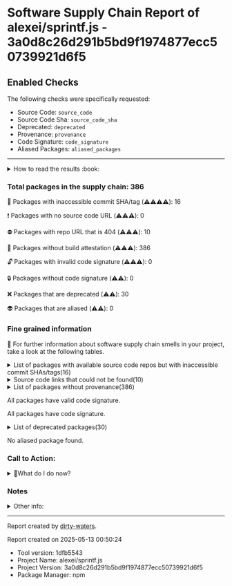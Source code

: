 
# Software Supply Chain Report of alexei/sprintf.js - 3a0d8c26d291b5bd9f1974877ecc50739921d6f5

## Enabled Checks
The following checks were specifically requested:

- Source Code: `source_code`
- Source Code Sha: `source_code_sha`
- Deprecated: `deprecated`
- Provenance: `provenance`
- Code Signature: `code_signature`
- Aliased Packages: `aliased_packages`

---


<details>
    <summary>How to read the results :book: </summary>
    
 Dirty-waters has analyzed your project dependencies and found different categories for each of them:

    
 - ⚠️⚠️⚠️⚠️ : critical severity 

    
 - ⚠️⚠️⚠️ : high severity 

    
 - ⚠️⚠️: medium severity 

    
 - ⚠️: low severity 

</details>
        

 ### Total packages in the supply chain: 386


:wrench: Packages with inaccessible commit SHA/tag (⚠️⚠️⚠️⚠️): 16

:heavy_exclamation_mark: Packages with no source code URL (⚠️⚠️⚠️): 0

:no_entry: Packages with repo URL that is 404 (⚠️⚠️⚠️): 10

:black_square_button: Packages without build attestation (⚠️⚠️⚠️): 386

:unlock: Packages with invalid code signature (⚠️⚠️⚠️): 0

:lock: Packages without code signature (⚠️⚠️): 0

:x: Packages that are deprecated (⚠️⚠️): 30

:alien: Packages that are aliased (⚠️⚠️): 0


### Fine grained information

:dolphin: For further information about software supply chain smells in your project, take a look at the following tables.

<details>
<summary>List of packages with available source code repos but with inaccessible commit SHAs/tags(16)</summary>
    


| package_name                      | sha_exists   | tag_version   | is_sha   | sha                                      | tag_url   | message                           |   status_code_for_sha | parent                |
|:----------------------------------|:-------------|:--------------|:---------|:-----------------------------------------|:----------|:----------------------------------|----------------------:|:----------------------|
| `ansi-gray@0.1.1`                 | False        | `0.1.1`       | False    |                                          |           | No tags found in the repo         |                   200 | `[]`                  |
| `ansi-wrap@0.1.0`                 | False        | `0.1.0`       | False    |                                          |           | No tags found in the repo         |                   200 | `['ansi-gray@0.1.1']` |
| `deprecated@0.0.1`                | False        | `0.0.1`       | False    |                                          |           | Tag 0.0.1 not found in the repo   |                   404 | `[]`                  |
| `functional-red-black-tree@1.0.1` | False        | `1.0.1`       | False    |                                          |           | No tags found in the repo         |                   200 | `[]`                  |
| `inherits@1.0.2`                  | False        | `1.0.2`       | False    |                                          |           | Tag 1.0.2 not found in the repo   |                   404 | `[]`                  |
| `lodash._getnative@3.9.1`         | False        | `3.9.1`       | False    |                                          |           | Tag 3.9.1 not found in the repo   |                   404 | `[]`                  |
| `lodash._isiterateecall@3.0.9`    | False        | `3.0.9`       | False    |                                          |           | Tag 3.0.9 not found in the repo   |                   404 | `[]`                  |
| `lodash.isarray@3.0.4`            | False        | `3.0.4`       | False    |                                          |           | Tag 3.0.4 not found in the repo   |                   404 | `[]`                  |
| `lodash.keys@3.1.2`               | False        | `3.1.2`       | False    |                                          |           | Tag 3.1.2 not found in the repo   |                   404 | `[]`                  |
| `lodash.restparam@3.6.1`          | False        | `3.6.1`       | False    |                                          |           | Tag 3.6.1 not found in the repo   |                   404 | `[]`                  |
| `lodash.template@3.6.2`           | False        | `3.6.2`       | False    |                                          |           | Tag 3.6.2 not found in the repo   |                   404 | `[]`                  |
| `lodash.templatesettings@3.1.1`   | False        | `3.1.1`       | False    |                                          |           | Tag 3.1.1 not found in the repo   |                   404 | `[]`                  |
| `sequencify@0.0.7`                | False        | `0.0.7`       | False    |                                          |           | No tags found in the repo         |                   200 | `[]`                  |
| `snapdragon@0.8.2`                | False        | `0.8.2`       | True     | 6c952b12cabe896a86d9a4fe378f934bccbe6436 |           | Tag 0.8.2 not found in the repo   |                   404 | `[]`                  |
| `string_decoder@0.10.31`          | False        | `0.10.31`     | True     | d46d4fd87cf1d06e031c23f1ba170ca7d4ade9a0 |           | Tag 0.10.31 not found in the repo |                   404 | `[]`                  |
| `urix@0.1.0`                      | False        | `0.1.0`       | False    |                                          |           | No tags found in the repo         |                   200 | `[]`                  |
</details>

<details>
<summary>Source code links that could not be found(10)</summary>
    


|   index | package_name             | github_url                                    | github_exists   | parent                       |
|--------:|:-------------------------|:----------------------------------------------|:----------------|:-----------------------------|
|       1 | `archy@1.0.0`            | https://github.com/substack/node-archy        | False           | `[]`                         |
|       2 | `concat-map@0.0.1`       | https://github.com/substack/node-concat-map   | False           | `['brace-expansion@1.1.11']` |
|       3 | `file-entry-cache@2.0.0` | https://github.com/royriojas/file-entry-cache | False           | `[]`                         |
|       4 | `flat-cache@1.3.4`       | https://github.com/royriojas/flat-cache       | False           | `[]`                         |
|       5 | `minimist@0.0.8`         | https://github.com/substack/minimist          | False           | `['mkdirp@0.5.1']`           |
|       6 | `minimist@1.2.0`         | https://github.com/substack/minimist          | False           | `[]`                         |
|       7 | `mkdirp@0.5.1`           | https://github.com/substack/node-mkdirp       | False           | `['mocha@5.2.0']`            |
|       8 | `safe-regex@1.1.0`       | https://github.com/substack/safe-regex        | False           | `[]`                         |
|       9 | `text-table@0.2.0`       | https://github.com/substack/text-table        | False           | `[]`                         |
|      10 | `wordwrap@1.0.0`         | https://github.com/substack/node-wordwrap     | False           | `[]`                         |
</details>

<details>
<summary>List of packages without provenance(386)</summary>
    


| package_name                                  | provenance_in_version   | parent                                                 |
|:----------------------------------------------|:------------------------|:-------------------------------------------------------|
| `@babel/code-frame@7.0.0`                     | False                   | `[]`                                                   |
| `@babel/highlight@7.0.0`                      | False                   | `[]`                                                   |
| `@gulp-sourcemaps/identity-map@1.0.2`         | False                   | `[]`                                                   |
| `@gulp-sourcemaps/map-sources@1.0.0`          | False                   | `[]`                                                   |
| `acorn-jsx@5.0.1`                             | False                   | `[]`                                                   |
| `acorn@5.7.3`                                 | False                   | `[]`                                                   |
| `acorn@6.0.4`                                 | False                   | `[]`                                                   |
| `ajv@6.6.1`                                   | False                   | `[]`                                                   |
| `ansi-colors@1.1.0`                           | False                   | `[]`                                                   |
| `ansi-escapes@3.1.0`                          | False                   | `[]`                                                   |
| `ansi-gray@0.1.1`                             | False                   | `[]`                                                   |
| `ansi-regex@2.1.1`                            | False                   | `[]`                                                   |
| `ansi-regex@3.0.0`                            | False                   | `[]`                                                   |
| `ansi-regex@4.0.0`                            | False                   | `[]`                                                   |
| `ansi-styles@2.2.1`                           | False                   | `[]`                                                   |
| `ansi-styles@3.2.1`                           | False                   | `[]`                                                   |
| `ansi-wrap@0.1.0`                             | False                   | `['ansi-gray@0.1.1']`                                  |
| `archy@1.0.0`                                 | False                   | `[]`                                                   |
| `argparse@1.0.10`                             | False                   | `[]`                                                   |
| `arr-diff@4.0.0`                              | False                   | `[]`                                                   |
| `arr-flatten@1.1.0`                           | False                   | `[]`                                                   |
| `arr-union@3.1.0`                             | False                   | `[]`                                                   |
| `array-differ@1.0.0`                          | False                   | `[]`                                                   |
| `array-each@1.0.1`                            | False                   | `[]`                                                   |
| `array-slice@1.1.0`                           | False                   | `[]`                                                   |
| `array-uniq@1.0.3`                            | False                   | `[]`                                                   |
| `array-unique@0.3.2`                          | False                   | `[]`                                                   |
| `assign-symbols@1.0.0`                        | False                   | `[]`                                                   |
| `astral-regex@1.0.0`                          | False                   | `[]`                                                   |
| `atob@2.1.2`                                  | False                   | `[]`                                                   |
| `balanced-match@1.0.0`                        | False                   | `[]`                                                   |
| `base@0.11.2`                                 | False                   | `[]`                                                   |
| `beeper@1.1.1`                                | False                   | `[]`                                                   |
| `benchmark@1.0.0`                             | False                   | `[]`                                                   |
| `benchmark@2.1.4`                             | False                   | `[]`                                                   |
| `brace-expansion@1.1.11`                      | False                   | `[]`                                                   |
| `braces@2.3.2`                                | False                   | `[]`                                                   |
| `browser-stdout@1.3.1`                        | False                   | `['mocha@5.2.0']`                                      |
| `cache-base@1.0.1`                            | False                   | `[]`                                                   |
| `caller-path@0.1.0`                           | False                   | `[]`                                                   |
| `callsites@0.2.0`                             | False                   | `[]`                                                   |
| `chalk@1.1.3`                                 | False                   | `[]`                                                   |
| `chalk@2.4.1`                                 | False                   | `[]`                                                   |
| `chardet@0.7.0`                               | False                   | `[]`                                                   |
| `circular-json@0.3.3`                         | False                   | `[]`                                                   |
| `class-utils@0.3.6`                           | False                   | `[]`                                                   |
| `cli-cursor@2.1.0`                            | False                   | `[]`                                                   |
| `cli-width@2.2.0`                             | False                   | `[]`                                                   |
| `clone-stats@0.0.1`                           | False                   | `[]`                                                   |
| `clone@0.2.0`                                 | False                   | `[]`                                                   |
| `clone@1.0.4`                                 | False                   | `[]`                                                   |
| `collection-visit@1.0.0`                      | False                   | `[]`                                                   |
| `color-convert@1.9.3`                         | False                   | `[]`                                                   |
| `color-name@1.1.3`                            | False                   | `['color-convert@1.9.3']`                              |
| `color-support@1.1.3`                         | False                   | `[]`                                                   |
| `commander@2.15.1`                            | False                   | `['mocha@5.2.0']`                                      |
| `commander@2.17.1`                            | False                   | `[]`                                                   |
| `component-emitter@1.2.1`                     | False                   | `[]`                                                   |
| `concat-map@0.0.1`                            | False                   | `['brace-expansion@1.1.11']`                           |
| `concat-with-sourcemaps@1.1.0`                | False                   | `[]`                                                   |
| `convert-source-map@1.6.0`                    | False                   | `[]`                                                   |
| `copy-descriptor@0.1.1`                       | False                   | `[]`                                                   |
| `core-util-is@1.0.2`                          | False                   | `[]`                                                   |
| `cross-spawn@6.0.5`                           | False                   | `[]`                                                   |
| `css@2.2.4`                                   | False                   | `[]`                                                   |
| `d@1.0.0`                                     | False                   | `[]`                                                   |
| `dargs@5.1.0`                                 | False                   | `[]`                                                   |
| `dateformat@2.2.0`                            | False                   | `[]`                                                   |
| `debug-fabulous@1.1.0`                        | False                   | `[]`                                                   |
| `debug@2.6.9`                                 | False                   | `[]`                                                   |
| `debug@3.1.0`                                 | False                   | `['mocha@5.2.0']`                                      |
| `debug@3.2.6`                                 | False                   | `[]`                                                   |
| `debug@4.1.0`                                 | False                   | `[]`                                                   |
| `decode-uri-component@0.2.0`                  | False                   | `[]`                                                   |
| `deep-is@0.1.3`                               | False                   | `[]`                                                   |
| `defaults@1.0.3`                              | False                   | `[]`                                                   |
| `define-property@0.2.5`                       | False                   | `[]`                                                   |
| `define-property@1.0.0`                       | False                   | `[]`                                                   |
| `define-property@2.0.2`                       | False                   | `[]`                                                   |
| `deprecated@0.0.1`                            | False                   | `[]`                                                   |
| `detect-file@1.0.0`                           | False                   | `[]`                                                   |
| `detect-newline@2.1.0`                        | False                   | `[]`                                                   |
| `diff@3.5.0`                                  | False                   | `['mocha@5.2.0']`                                      |
| `doctrine@2.1.0`                              | False                   | `[]`                                                   |
| `duplexer2@0.0.2`                             | False                   | `['multipipe@0.1.2']`                                  |
| `end-of-stream@0.1.5`                         | False                   | `[]`                                                   |
| `es5-ext@0.10.46`                             | False                   | `[]`                                                   |
| `es6-iterator@2.0.3`                          | False                   | `[]`                                                   |
| `es6-symbol@3.1.1`                            | False                   | `[]`                                                   |
| `es6-weak-map@2.0.2`                          | False                   | `[]`                                                   |
| `escape-string-regexp@1.0.5`                  | False                   | `['mocha@5.2.0']`                                      |
| `eslint-scope@4.0.0`                          | False                   | `[]`                                                   |
| `eslint-utils@1.3.1`                          | False                   | `[]`                                                   |
| `eslint-visitor-keys@1.0.0`                   | False                   | `[]`                                                   |
| `eslint@5.10.0`                               | False                   | `[]`                                                   |
| `espree@5.0.0`                                | False                   | `[]`                                                   |
| `esprima@4.0.1`                               | False                   | `[]`                                                   |
| `esquery@1.0.1`                               | False                   | `[]`                                                   |
| `esrecurse@4.2.1`                             | False                   | `[]`                                                   |
| `estraverse@4.2.0`                            | False                   | `[]`                                                   |
| `esutils@2.0.2`                               | False                   | `[]`                                                   |
| `event-emitter@0.3.5`                         | False                   | `[]`                                                   |
| `execa@0.10.0`                                | False                   | `[]`                                                   |
| `expand-brackets@2.1.4`                       | False                   | `[]`                                                   |
| `expand-tilde@2.0.2`                          | False                   | `[]`                                                   |
| `extend-shallow@2.0.1`                        | False                   | `[]`                                                   |
| `extend-shallow@3.0.2`                        | False                   | `[]`                                                   |
| `extend@3.0.2`                                | False                   | `[]`                                                   |
| `external-editor@3.0.3`                       | False                   | `[]`                                                   |
| `extglob@2.0.4`                               | False                   | `[]`                                                   |
| `fancy-log@1.3.3`                             | False                   | `[]`                                                   |
| `fast-deep-equal@2.0.1`                       | False                   | `[]`                                                   |
| `fast-json-stable-stringify@2.0.0`            | False                   | `[]`                                                   |
| `fast-levenshtein@2.0.6`                      | False                   | `[]`                                                   |
| `figures@2.0.0`                               | False                   | `[]`                                                   |
| `file-entry-cache@2.0.0`                      | False                   | `[]`                                                   |
| `fill-range@4.0.0`                            | False                   | `[]`                                                   |
| `find-index@0.1.1`                            | False                   | `[]`                                                   |
| `findup-sync@2.0.0`                           | False                   | `[]`                                                   |
| `fined@1.1.0`                                 | False                   | `[]`                                                   |
| `first-chunk-stream@1.0.0`                    | False                   | `[]`                                                   |
| `flagged-respawn@1.0.0`                       | False                   | `[]`                                                   |
| `flat-cache@1.3.4`                            | False                   | `[]`                                                   |
| `for-in@1.0.2`                                | False                   | `[]`                                                   |
| `for-own@1.0.0`                               | False                   | `[]`                                                   |
| `fragment-cache@0.2.1`                        | False                   | `[]`                                                   |
| `fs.realpath@1.0.0`                           | False                   | `[]`                                                   |
| `functional-red-black-tree@1.0.1`             | False                   | `[]`                                                   |
| `gaze@0.5.2`                                  | False                   | `[]`                                                   |
| `get-stream@3.0.0`                            | False                   | `[]`                                                   |
| `get-value@2.0.6`                             | False                   | `[]`                                                   |
| `glob-stream@3.1.18`                          | False                   | `[]`                                                   |
| `glob-watcher@0.0.6`                          | False                   | `[]`                                                   |
| `glob2base@0.0.12`                            | False                   | `[]`                                                   |
| `glob@3.1.21`                                 | False                   | `[]`                                                   |
| `glob@4.5.3`                                  | False                   | `[]`                                                   |
| `glob@7.1.2`                                  | False                   | `['mocha@5.2.0']`                                      |
| `glob@7.1.3`                                  | False                   | `[]`                                                   |
| `global-modules@1.0.0`                        | False                   | `[]`                                                   |
| `global-prefix@1.0.2`                         | False                   | `[]`                                                   |
| `globals@11.9.0`                              | False                   | `[]`                                                   |
| `globule@0.1.0`                               | False                   | `[]`                                                   |
| `glogg@1.0.1`                                 | False                   | `[]`                                                   |
| `graceful-fs@4.2.11`                          | False                   | `[]`                                                   |
| `growl@1.10.5`                                | False                   | `['mocha@5.2.0']`                                      |
| `gulp-benchmark@1.1.1`                        | False                   | `[]`                                                   |
| `gulp-eslint@5.0.0`                           | False                   | `[]`                                                   |
| `gulp-header@2.0.5`                           | False                   | `[]`                                                   |
| `gulp-mocha@6.0.0`                            | False                   | `[]`                                                   |
| `gulp-rename@1.4.0`                           | False                   | `[]`                                                   |
| `gulp-sourcemaps@2.6.4`                       | False                   | `[]`                                                   |
| `gulp-uglify@3.0.1`                           | False                   | `[]`                                                   |
| `gulp-util@3.0.8`                             | False                   | `[]`                                                   |
| `gulp@3.9.1`                                  | False                   | `[]`                                                   |
| `gulplog@1.0.0`                               | False                   | `[]`                                                   |
| `has-ansi@2.0.0`                              | False                   | `[]`                                                   |
| `has-flag@3.0.0`                              | False                   | `[]`                                                   |
| `has-gulplog@0.1.0`                           | False                   | `[]`                                                   |
| `has-value@0.3.1`                             | False                   | `[]`                                                   |
| `has-value@1.0.0`                             | False                   | `[]`                                                   |
| `has-values@0.1.4`                            | False                   | `[]`                                                   |
| `has-values@1.0.0`                            | False                   | `[]`                                                   |
| `he@1.1.1`                                    | False                   | `['mocha@5.2.0']`                                      |
| `homedir-polyfill@1.0.1`                      | False                   | `[]`                                                   |
| `iconv-lite@0.4.24`                           | False                   | `[]`                                                   |
| `ignore@4.0.6`                                | False                   | `[]`                                                   |
| `imurmurhash@0.1.4`                           | False                   | `[]`                                                   |
| `inflight@1.0.6`                              | False                   | `[]`                                                   |
| `inherits@1.0.2`                              | False                   | `[]`                                                   |
| `inherits@2.0.3`                              | False                   | `[]`                                                   |
| `ini@1.3.5`                                   | False                   | `[]`                                                   |
| `inquirer@6.2.1`                              | False                   | `[]`                                                   |
| `interpret@1.1.0`                             | False                   | `[]`                                                   |
| `is-absolute@1.0.0`                           | False                   | `[]`                                                   |
| `is-accessor-descriptor@0.1.6`                | False                   | `[]`                                                   |
| `is-accessor-descriptor@1.0.0`                | False                   | `[]`                                                   |
| `is-buffer@1.1.6`                             | False                   | `[]`                                                   |
| `is-data-descriptor@0.1.4`                    | False                   | `[]`                                                   |
| `is-data-descriptor@1.0.0`                    | False                   | `[]`                                                   |
| `is-descriptor@0.1.6`                         | False                   | `[]`                                                   |
| `is-descriptor@1.0.2`                         | False                   | `[]`                                                   |
| `is-extendable@0.1.1`                         | False                   | `[]`                                                   |
| `is-extendable@1.0.1`                         | False                   | `[]`                                                   |
| `is-extglob@2.1.1`                            | False                   | `[]`                                                   |
| `is-fullwidth-code-point@2.0.0`               | False                   | `[]`                                                   |
| `is-glob@3.1.0`                               | False                   | `[]`                                                   |
| `is-number@3.0.0`                             | False                   | `[]`                                                   |
| `is-plain-object@2.0.4`                       | False                   | `[]`                                                   |
| `is-promise@2.1.0`                            | False                   | `[]`                                                   |
| `is-relative@1.0.0`                           | False                   | `[]`                                                   |
| `is-stream@1.1.0`                             | False                   | `[]`                                                   |
| `is-unc-path@1.0.0`                           | False                   | `[]`                                                   |
| `is-utf8@0.2.1`                               | False                   | `[]`                                                   |
| `is-windows@1.0.2`                            | False                   | `[]`                                                   |
| `isarray@0.0.1`                               | False                   | `['readable-stream@1.0.34', 'readable-stream@1.1.14']` |
| `isarray@1.0.0`                               | False                   | `['isobject@2.1.0']`                                   |
| `isexe@2.0.0`                                 | False                   | `[]`                                                   |
| `isobject@2.1.0`                              | False                   | `[]`                                                   |
| `isobject@3.0.1`                              | False                   | `[]`                                                   |
| `js-tokens@4.0.0`                             | False                   | `[]`                                                   |
| `js-yaml@3.12.0`                              | False                   | `[]`                                                   |
| `json-schema-traverse@0.4.1`                  | False                   | `[]`                                                   |
| `json-stable-stringify-without-jsonify@1.0.1` | False                   | `[]`                                                   |
| `kind-of@3.2.2`                               | False                   | `[]`                                                   |
| `kind-of@4.0.0`                               | False                   | `[]`                                                   |
| `kind-of@5.1.0`                               | False                   | `[]`                                                   |
| `kind-of@6.0.2`                               | False                   | `[]`                                                   |
| `levn@0.3.0`                                  | False                   | `[]`                                                   |
| `liftoff@2.5.0`                               | False                   | `[]`                                                   |
| `lodash._basecopy@3.0.1`                      | False                   | `[]`                                                   |
| `lodash._basetostring@3.0.1`                  | False                   | `[]`                                                   |
| `lodash._basevalues@3.0.0`                    | False                   | `[]`                                                   |
| `lodash._getnative@3.9.1`                     | False                   | `[]`                                                   |
| `lodash._isiterateecall@3.0.9`                | False                   | `[]`                                                   |
| `lodash._reescape@3.0.0`                      | False                   | `[]`                                                   |
| `lodash._reevaluate@3.0.0`                    | False                   | `[]`                                                   |
| `lodash._reinterpolate@3.0.0`                 | False                   | `[]`                                                   |
| `lodash._root@3.0.1`                          | False                   | `[]`                                                   |
| `lodash.escape@3.2.0`                         | False                   | `[]`                                                   |
| `lodash.isarguments@3.1.0`                    | False                   | `[]`                                                   |
| `lodash.isarray@3.0.4`                        | False                   | `[]`                                                   |
| `lodash.keys@3.1.2`                           | False                   | `[]`                                                   |
| `lodash.restparam@3.6.1`                      | False                   | `[]`                                                   |
| `lodash.template@3.6.2`                       | False                   | `[]`                                                   |
| `lodash.template@4.4.0`                       | False                   | `[]`                                                   |
| `lodash.templatesettings@3.1.1`               | False                   | `[]`                                                   |
| `lodash.templatesettings@4.1.0`               | False                   | `[]`                                                   |
| `lodash@1.0.2`                                | False                   | `[]`                                                   |
| `lodash@2.4.2`                                | False                   | `[]`                                                   |
| `lodash@4.17.11`                              | False                   | `[]`                                                   |
| `lru-cache@2.7.3`                             | False                   | `[]`                                                   |
| `lru-queue@0.1.0`                             | False                   | `[]`                                                   |
| `make-error-cause@1.2.2`                      | False                   | `[]`                                                   |
| `make-error@1.3.5`                            | False                   | `[]`                                                   |
| `make-iterator@1.0.1`                         | False                   | `[]`                                                   |
| `map-cache@0.2.2`                             | False                   | `[]`                                                   |
| `map-visit@1.0.0`                             | False                   | `[]`                                                   |
| `memoizee@0.4.14`                             | False                   | `[]`                                                   |
| `micromatch@3.1.10`                           | False                   | `[]`                                                   |
| `mimic-fn@1.2.0`                              | False                   | `[]`                                                   |
| `minimatch@0.2.14`                            | False                   | `[]`                                                   |
| `minimatch@2.0.10`                            | False                   | `[]`                                                   |
| `minimatch@3.0.4`                             | False                   | `['mocha@5.2.0']`                                      |
| `minimist@0.0.8`                              | False                   | `['mkdirp@0.5.1']`                                     |
| `minimist@1.2.0`                              | False                   | `[]`                                                   |
| `mixin-deep@1.3.1`                            | False                   | `[]`                                                   |
| `mkdirp@0.5.1`                                | False                   | `['mocha@5.2.0']`                                      |
| `mocha@5.2.0`                                 | False                   | `[]`                                                   |
| `ms@2.0.0`                                    | False                   | `['debug@2.6.9', 'debug@3.1.0']`                       |
| `ms@2.1.1`                                    | False                   | `[]`                                                   |
| `multipipe@0.1.2`                             | False                   | `[]`                                                   |
| `mute-stream@0.0.7`                           | False                   | `['inquirer@6.2.1']`                                   |
| `nanomatch@1.2.13`                            | False                   | `[]`                                                   |
| `natural-compare@1.4.0`                       | False                   | `[]`                                                   |
| `next-tick@1.0.0`                             | False                   | `[]`                                                   |
| `nice-try@1.0.5`                              | False                   | `[]`                                                   |
| `normalize-path@2.1.1`                        | False                   | `[]`                                                   |
| `npm-run-path@2.0.2`                          | False                   | `[]`                                                   |
| `object-assign@3.0.0`                         | False                   | `[]`                                                   |
| `object-assign@4.1.1`                         | False                   | `[]`                                                   |
| `object-copy@0.1.0`                           | False                   | `[]`                                                   |
| `object-visit@1.0.1`                          | False                   | `[]`                                                   |
| `object.defaults@1.1.0`                       | False                   | `[]`                                                   |
| `object.map@1.0.1`                            | False                   | `[]`                                                   |
| `object.pick@1.3.0`                           | False                   | `[]`                                                   |
| `once@1.3.3`                                  | False                   | `[]`                                                   |
| `once@1.4.0`                                  | False                   | `[]`                                                   |
| `onetime@2.0.1`                               | False                   | `[]`                                                   |
| `optionator@0.8.2`                            | False                   | `[]`                                                   |
| `orchestrator@0.3.8`                          | False                   | `[]`                                                   |
| `ordered-read-streams@0.1.0`                  | False                   | `[]`                                                   |
| `os-homedir@1.0.2`                            | False                   | `[]`                                                   |
| `os-tmpdir@1.0.2`                             | False                   | `[]`                                                   |
| `p-finally@1.0.0`                             | False                   | `[]`                                                   |
| `parse-filepath@1.0.2`                        | False                   | `[]`                                                   |
| `parse-node-version@1.0.0`                    | False                   | `[]`                                                   |
| `parse-passwd@1.0.0`                          | False                   | `[]`                                                   |
| `pascalcase@0.1.1`                            | False                   | `[]`                                                   |
| `path-is-absolute@1.0.1`                      | False                   | `[]`                                                   |
| `path-is-inside@1.0.2`                        | False                   | `[]`                                                   |
| `path-key@2.0.1`                              | False                   | `[]`                                                   |
| `path-parse@1.0.6`                            | False                   | `[]`                                                   |
| `path-root-regex@0.1.2`                       | False                   | `[]`                                                   |
| `path-root@0.1.1`                             | False                   | `[]`                                                   |
| `platform@1.3.5`                              | False                   | `[]`                                                   |
| `plugin-error@1.0.1`                          | False                   | `[]`                                                   |
| `pluralize@7.0.0`                             | False                   | `[]`                                                   |
| `posix-character-classes@0.1.1`               | False                   | `[]`                                                   |
| `prelude-ls@1.1.2`                            | False                   | `[]`                                                   |
| `pretty-hrtime@1.0.3`                         | False                   | `[]`                                                   |
| `process-nextick-args@2.0.0`                  | False                   | `[]`                                                   |
| `progress@2.0.3`                              | False                   | `[]`                                                   |
| `punycode@2.1.1`                              | False                   | `[]`                                                   |
| `q@1.5.1`                                     | False                   | `[]`                                                   |
| `readable-stream@1.0.34`                      | False                   | `[]`                                                   |
| `readable-stream@1.1.14`                      | False                   | `[]`                                                   |
| `readable-stream@2.3.6`                       | False                   | `[]`                                                   |
| `rechoir@0.6.2`                               | False                   | `[]`                                                   |
| `regex-not@1.0.2`                             | False                   | `[]`                                                   |
| `regexpp@2.0.1`                               | False                   | `[]`                                                   |
| `remove-trailing-separator@1.1.0`             | False                   | `[]`                                                   |
| `repeat-element@1.1.3`                        | False                   | `[]`                                                   |
| `repeat-string@1.6.1`                         | False                   | `[]`                                                   |
| `replace-ext@0.0.1`                           | False                   | `['vinyl@0.5.3', 'gulp-util@3.0.8']`                   |
| `require-uncached@1.0.3`                      | False                   | `[]`                                                   |
| `resolve-dir@1.0.1`                           | False                   | `[]`                                                   |
| `resolve-from@1.0.1`                          | False                   | `[]`                                                   |
| `resolve-url@0.2.1`                           | False                   | `[]`                                                   |
| `resolve@1.8.1`                               | False                   | `[]`                                                   |
| `restore-cursor@2.0.0`                        | False                   | `[]`                                                   |
| `ret@0.1.15`                                  | False                   | `[]`                                                   |
| `rimraf@2.6.2`                                | False                   | `[]`                                                   |
| `run-async@2.3.0`                             | False                   | `[]`                                                   |
| `rxjs@6.3.3`                                  | False                   | `[]`                                                   |
| `safe-buffer@5.1.2`                           | False                   | `[]`                                                   |
| `safe-regex@1.1.0`                            | False                   | `[]`                                                   |
| `safer-buffer@2.1.2`                          | False                   | `[]`                                                   |
| `semver@4.3.6`                                | False                   | `[]`                                                   |
| `semver@5.6.0`                                | False                   | `[]`                                                   |
| `sequencify@0.0.7`                            | False                   | `[]`                                                   |
| `set-value@0.4.3`                             | False                   | `[]`                                                   |
| `set-value@2.0.0`                             | False                   | `[]`                                                   |
| `shebang-command@1.2.0`                       | False                   | `[]`                                                   |
| `shebang-regex@1.0.0`                         | False                   | `[]`                                                   |
| `sigmund@1.0.1`                               | False                   | `[]`                                                   |
| `signal-exit@3.0.2`                           | False                   | `[]`                                                   |
| `slice-ansi@2.0.0`                            | False                   | `['table@5.1.1']`                                      |
| `snapdragon-node@2.1.1`                       | False                   | `[]`                                                   |
| `snapdragon-util@3.0.1`                       | False                   | `[]`                                                   |
| `snapdragon@0.8.2`                            | False                   | `[]`                                                   |
| `source-map-resolve@0.5.2`                    | False                   | `[]`                                                   |
| `source-map-url@0.4.0`                        | False                   | `[]`                                                   |
| `source-map@0.5.7`                            | False                   | `[]`                                                   |
| `source-map@0.6.1`                            | False                   | `[]`                                                   |
| `sparkles@1.0.1`                              | False                   | `[]`                                                   |
| `split-string@3.1.0`                          | False                   | `[]`                                                   |
| `sprintf-js@1.0.3`                            | False                   | `[]`                                                   |
| `static-extend@0.1.2`                         | False                   | `[]`                                                   |
| `stream-consume@0.1.1`                        | False                   | `[]`                                                   |
| `string-width@2.1.1`                          | False                   | `[]`                                                   |
| `string_decoder@0.10.31`                      | False                   | `[]`                                                   |
| `string_decoder@1.1.1`                        | False                   | `[]`                                                   |
| `strip-ansi@3.0.1`                            | False                   | `[]`                                                   |
| `strip-ansi@4.0.0`                            | False                   | `[]`                                                   |
| `strip-ansi@5.0.0`                            | False                   | `[]`                                                   |
| `strip-bom-string@1.0.0`                      | False                   | `[]`                                                   |
| `strip-bom@1.0.0`                             | False                   | `[]`                                                   |
| `strip-eof@1.0.0`                             | False                   | `[]`                                                   |
| `strip-json-comments@2.0.1`                   | False                   | `[]`                                                   |
| `supports-color@2.0.0`                        | False                   | `[]`                                                   |
| `supports-color@5.4.0`                        | False                   | `['mocha@5.2.0']`                                      |
| `supports-color@5.5.0`                        | False                   | `[]`                                                   |
| `table@5.1.1`                                 | False                   | `[]`                                                   |
| `text-table@0.2.0`                            | False                   | `[]`                                                   |
| `through2@0.6.5`                              | False                   | `[]`                                                   |
| `through2@2.0.5`                              | False                   | `[]`                                                   |
| `through@2.3.8`                               | False                   | `[]`                                                   |
| `tildify@1.2.0`                               | False                   | `[]`                                                   |
| `time-stamp@1.1.0`                            | False                   | `[]`                                                   |
| `timers-ext@0.1.7`                            | False                   | `[]`                                                   |
| `tmp@0.0.33`                                  | False                   | `[]`                                                   |
| `to-object-path@0.3.0`                        | False                   | `[]`                                                   |
| `to-regex-range@2.1.1`                        | False                   | `[]`                                                   |
| `to-regex@3.0.2`                              | False                   | `[]`                                                   |
| `tslib@1.9.3`                                 | False                   | `[]`                                                   |
| `type-check@0.3.2`                            | False                   | `[]`                                                   |
| `uglify-js@3.4.9`                             | False                   | `[]`                                                   |
| `unc-path-regex@0.1.2`                        | False                   | `[]`                                                   |
| `union-value@1.0.0`                           | False                   | `[]`                                                   |
| `unique-stream@1.0.0`                         | False                   | `[]`                                                   |
| `unset-value@1.0.0`                           | False                   | `[]`                                                   |
| `uri-js@4.2.2`                                | False                   | `[]`                                                   |
| `urix@0.1.0`                                  | False                   | `[]`                                                   |
| `use@3.1.1`                                   | False                   | `[]`                                                   |
| `user-home@1.1.1`                             | False                   | `[]`                                                   |
| `util-deprecate@1.0.2`                        | False                   | `[]`                                                   |
| `v8flags@2.1.1`                               | False                   | `[]`                                                   |
| `vinyl-fs@0.3.14`                             | False                   | `[]`                                                   |
| `vinyl-sourcemaps-apply@0.2.1`                | False                   | `[]`                                                   |
| `vinyl@0.4.6`                                 | False                   | `[]`                                                   |
| `vinyl@0.5.3`                                 | False                   | `[]`                                                   |
| `which@1.3.1`                                 | False                   | `[]`                                                   |
| `wordwrap@1.0.0`                              | False                   | `[]`                                                   |
| `wrappy@1.0.2`                                | False                   | `[]`                                                   |
| `write@0.2.1`                                 | False                   | `[]`                                                   |
| `xtend@4.0.1`                                 | False                   | `[]`                                                   |
</details>

All packages have valid code signature.

All packages have code signature.

<details>
<summary>List of deprecated packages(30)</summary>
    


| package_name                   | deprecated_in_version   | all_deprecated   | parent            |
|:-------------------------------|:------------------------|:-----------------|:------------------|
| `circular-json@0.3.3`          | True                    | True             | `[]`              |
| `debug@3.2.6`                  | True                    | False            | `[]`              |
| `debug@4.1.0`                  | True                    | False            | `[]`              |
| `eslint@5.10.0`                | True                    | False            | `[]`              |
| `glob@3.1.21`                  | True                    | False            | `[]`              |
| `glob@4.5.3`                   | True                    | False            | `[]`              |
| `glob@7.1.2`                   | True                    | False            | `['mocha@5.2.0']` |
| `glob@7.1.3`                   | True                    | False            | `[]`              |
| `gulp-header@2.0.5`            | True                    | False            | `[]`              |
| `gulp-util@3.0.8`              | True                    | True             | `[]`              |
| `inflight@1.0.6`               | True                    | True             | `[]`              |
| `ini@1.3.5`                    | True                    | False            | `[]`              |
| `is-accessor-descriptor@0.1.6` | True                    | False            | `[]`              |
| `is-accessor-descriptor@1.0.0` | True                    | False            | `[]`              |
| `is-data-descriptor@0.1.4`     | True                    | False            | `[]`              |
| `is-data-descriptor@1.0.0`     | True                    | False            | `[]`              |
| `lodash.template@3.6.2`        | True                    | True             | `[]`              |
| `lodash.template@4.4.0`        | True                    | True             | `[]`              |
| `minimatch@0.2.14`             | True                    | False            | `[]`              |
| `minimatch@2.0.10`             | True                    | False            | `[]`              |
| `mixin-deep@1.3.1`             | True                    | False            | `[]`              |
| `mkdirp@0.5.1`                 | True                    | False            | `['mocha@5.2.0']` |
| `q@1.5.1`                      | True                    | True             | `[]`              |
| `resolve-url@0.2.1`            | True                    | True             | `[]`              |
| `rimraf@2.6.2`                 | True                    | False            | `[]`              |
| `set-value@0.4.3`              | True                    | False            | `[]`              |
| `set-value@2.0.0`              | True                    | False            | `[]`              |
| `source-map-resolve@0.5.2`     | True                    | True             | `[]`              |
| `source-map-url@0.4.0`         | True                    | True             | `[]`              |
| `urix@0.1.0`                   | True                    | True             | `[]`              |
</details>

No aliased package found.

### Call to Action:

<details>
<summary>👻What do I do now? </summary>


For packages **without source code & accessible SHA/release tags**:

- **Why?** Missing or inaccessible source code makes it impossible to audit the package for security vulnerabilities or malicious code.

1. Pull Request to the maintainer of dependency, requesting correct repository metadata and proper versioning/tagging. 


For **deprecated** packages:

- **Why?** Deprecated packages may contain known security issues and are no longer maintained, putting your project at risk.

1. Confirm the maintainer's deprecation intention 
2. Check for not deprecated versions

For packages **without code signature**:

- **Why?** Code signatures help verify the authenticity and integrity of the package, ensuring it hasn't been tampered with.

1. Open an issue in the dependency's repository to request the inclusion of code signature in the CI/CD pipeline. 


For packages **with invalid code signature**:

- **Why?** Invalid signatures could indicate tampering or compromised build processes.

1. It's recommended to verify the code signature and contact the maintainer to fix the issue.

For packages **without provenance**:

- **Why?** Without provenance, there's no way to verify that the package was built from the claimed source code, making supply chain attacks possible.

1. Open an issue in the dependency's repository to request the inclusion of provenance and build attestation in the CI/CD pipeline.

For packages that are **aliased**:

- **Why?** Aliased packages may hide malicious dependencies under seemingly legitimate names.

1. Check the aliased package and its repository to verify the alias is not malicious.
</details>

### Notes

<details>
    <summary>Other info:</summary>
    
- Source code repo is not hosted on GitHub:  1

    This could be due, for example, to the package being hosted on a different platform.

    This does not mean that the source code URL is invalid.

    However, for non-GitHub repositories, not all checks can currently be performed.

|   index | package_name   | github_url                                  | parent   |
|--------:|:---------------|:--------------------------------------------|:---------|
|       1 | `atob@2.1.2`   | git://git.coolaj86.com/coolaj86/atob.js.git | `[]`     |
</details>


---

Report created by [dirty-waters](https://github.com/chains-project/dirty-waters/).

Report created on 2025-05-13 00:50:24
- Tool version: 1dfb5543
- Project Name: alexei/sprintf.js
- Project Version: 3a0d8c26d291b5bd9f1974877ecc50739921d6f5
- Package Manager: npm
